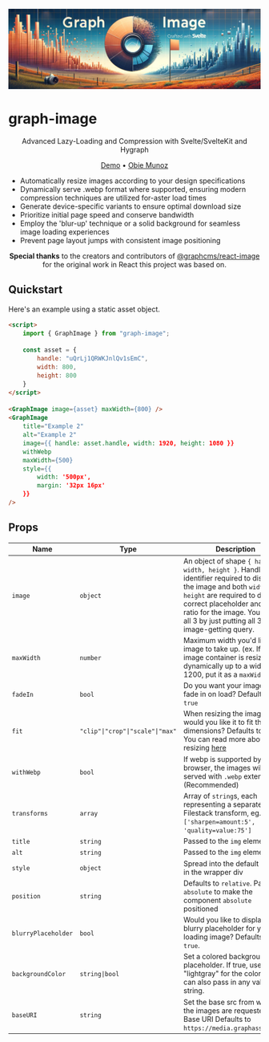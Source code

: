 ![Graph Image](static/graph-image.png)
# graph-image

<p align="center">Advanced Lazy-Loading and Compression with Svelte/SvelteKit and Hygraph</p>

<p align="center">
  <a href="https://graph-image.obiemunoz.com">Demo</a> • <a href="https://www.obiemunoz.com">Obie Munoz</a>
</p>

- Automatically resize images according to your design specifications
- Dynamically serve .webp format where supported, ensuring modern compression techniques are utilized for-aster load times
- Generate device-specific variants to ensure optimal download size
- Prioritize initial page speed and conserve bandwidth
- Employ the 'blur-up' technique or a solid background for seamless image loading experiences
- Prevent page layout jumps with consistent image positioning

<p align="center">
<strong>Special thanks</strong> to the creators and contributors of <a href="https://npmjs.org/package/@graphcms/react-image">@graphcms/react-image</a> for the original work in React this project was based on.
</p>

## Quickstart

Here's an example using a static asset object.

```html
<script>
    import { GraphImage } from "graph-image";

    const asset = {
        handle: "uQrLj1QRWKJnlQv1sEmC",
        width: 800,
        height: 800
    }
</script>

<GraphImage image={asset} maxWidth={800} />
<GraphImage
	title="Example 2"
	alt="Example 2"
	image={{ handle: asset.handle, width: 1920, height: 1080 }}
	withWebp
	maxWidth={500}
	style={{
		width: '500px',
		margin: '32px 16px'
	}}
/>
```

## Props

| Name                | Type                             | Description                                                                                                                                                                                                                                                                            |
| ------------------- | -------------------------------- | -------------------------------------------------------------------------------------------------------------------------------------------------------------------------------------------------------------------------------------------------------------------------------------- |
| `image`             | `object`                         | An object of shape `{ handle, width, height }`. Handle is an identifier required to display the image and both `width` and `height` are required to display a correct placeholder and aspect ratio for the image. You can get all 3 by just putting all 3 in your image-getting query. |
| `maxWidth`          | `number`                         | Maximum width you'd like your image to take up. (ex. If your image container is resizing dynamically up to a width of 1200, put it as a `maxWidth`)                                                                                                                                    |
| `fadeIn`            | `bool`                           | Do you want your image to fade in on load? Defaults to `true`                                                                                                                                                                                                                          |
| `fit`               | `"clip"\|"crop"\|"scale"\|"max"` | When resizing the image, how would you like it to fit the new dimensions? Defaults to `crop`. You can read more about resizing [here](https://www.filestack.com/docs/api/processing/#resize)                                                                                           |
| `withWebp`          | `bool`                           | If webp is supported by the browser, the images will be served with `.webp` extension. (Recommended)                                                                                                                                                                                   |
| `transforms`        | `array`                          | Array of `string`s, each representing a separate Filestack transform, eg. `['sharpen=amount:5', 'quality=value:75']`                                                                                                                                                                   |
| `title`             | `string`                         | Passed to the `img` element                                                                                                                                                                                                                                                            |
| `alt`               | `string`                         | Passed to the `img` element                                                                                                                                                                                                                                                            |
| `style`             | `object`                         | Spread into the default styles in the wrapper div                                                                                                                                                                                                                                      |
| `position`          | `string`                         | Defaults to `relative`. Pass in `absolute` to make the component `absolute` positioned                                                                                                                                                                                                 |
| `blurryPlaceholder` | `bool`                           | Would you like to display a blurry placeholder for your loading image? Defaults to `true`.                                                                                                                                                                                             |
| `backgroundColor`   | `string\|bool`                   | Set a colored background placeholder. If true, uses "lightgray" for the color. You can also pass in any valid color string.                                                                                                                                                            |
| `baseURI`           | `string`                         | Set the base src from where the images are requested. Base URI Defaults to `https://media.graphassets.com`                                                                                                                                                                             |
